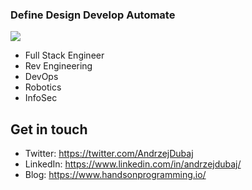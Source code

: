### Define Design Develop Automate
![](https://komarev.com/ghpvc/?username=coffeina&color=ee959e)

* Full Stack Engineer
* Rev Engineering
* DevOps
* Robotics
* InfoSec

## Get in touch

* Twitter: <https://twitter.com/AndrzejDubaj>
* LinkedIn: <https://www.linkedin.com/in/andrzejdubaj/>
* Blog: <https://www.handsonprogramming.io/>
